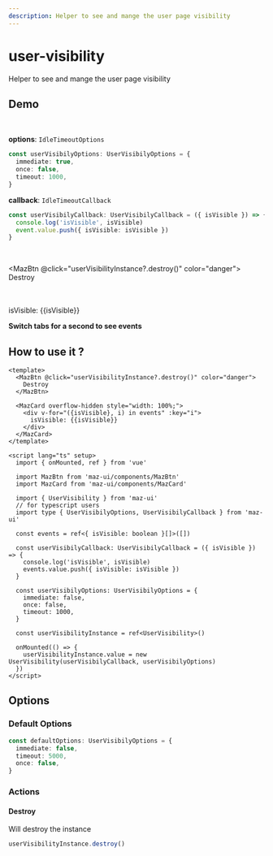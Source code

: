 ```yaml
---
description: Helper to see and mange the user page visibility
---
```


# user-visibility

Helper to see and mange the user page visibility

## Demo

<br />

**options**: `IdleTimeoutOptions`

```ts
const userVisibilyOptions: UserVisibilyOptions = {
  immediate: true,
  once: false,
  timeout: 1000,
}
```

**callback**: `IdleTimeoutCallback`

```ts
const userVisibilyCallback: UserVisibilyCallback = ({ isVisible }) => {
  console.log('isVisible', isVisible)
  event.value.push({ isVisible: isVisible })
}
```

<br />

<MazBtn @click="userVisibilityInstance?.destroy()" color="danger">
  Destroy
</MazBtn>

<br />
<br />

<MazCard overflow-hidden style="width: 100%;">
  <div v-for="({isVisible}, i) in events" :key="i">
    isVisible: {{isVisible}}
  </div>
</MazCard>

**Switch tabs for a second to see events**

## How to use it ?

```vue
<template>
  <MazBtn @click="userVisibilityInstance?.destroy()" color="danger">
    Destroy
  </MazBtn>

  <MazCard overflow-hidden style="width: 100%;">
    <div v-for="({isVisible}, i) in events" :key="i">
      isVisible: {{isVisible}}
    </div>
  </MazCard>
</template>

<script lang="ts" setup>
  import { onMounted, ref } from 'vue'

  import MazBtn from 'maz-ui/components/MazBtn'
  import MazCard from 'maz-ui/components/MazCard'

  import { UserVisibility } from 'maz-ui'
  // for typescript users
  import type { UserVisibilyOptions, UserVisibilyCallback } from 'maz-ui'

  const events = ref<{ isVisible: boolean }[]>([])

  const userVisibilyCallback: UserVisibilyCallback = ({ isVisible }) => {
    console.log('isVisible', isVisible)
    events.value.push({ isVisible: isVisible })
  }

  const userVisibilyOptions: UserVisibilyOptions = {
    immediate: false,
    once: false,
    timeout: 1000,
  }

  const userVisibilityInstance = ref<UserVisibility>()

  onMounted(() => {
    userVisibilityInstance.value = new UserVisibility(userVisibilyCallback, userVisibilyOptions)
  })
</script>
```

<script lang="ts" setup>
  import { onMounted, ref } from 'vue'

  import MazBtn from 'maz-ui/components/MazBtn'
  import MazCard from 'maz-ui/components/MazCard'

  import { UserVisibility } from 'maz-ui'
  // for typescript users
  import type { UserVisibilyOptions, UserVisibilyCallback } from 'maz-ui'

  const events = ref<{ isVisible: boolean }[]>([])

  const userVisibilyCallback: UserVisibilyCallback = ({ isVisible }) => {
    console.log('isVisible', isVisible)
    events.value.push({ isVisible: isVisible })
  }

  const userVisibilyOptions: UserVisibilyOptions = {
    immediate: true,
    once: false,
    timeout: 1000,
  }

  const userVisibilityInstance = ref<UserVisibility>()

  onMounted(() => {
    userVisibilityInstance.value = new UserVisibility(userVisibilyCallback, userVisibilyOptions)
  })
</script>

## Options

### Default Options

```ts
const defaultOptions: UserVisibilyOptions = {
  immediate: false,
  timeout: 5000,
  once: false,
}
```

### Actions

#### Destroy

Will destroy the instance

```ts
userVisibilityInstance.destroy()
```
